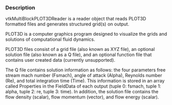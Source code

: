 ### Description

vtkMultiBlockPLOT3DReader is a reader object that reads PLOT3D formatted files and generates structured grid(s) on output. 

PLOT3D is a computer graphics program designed to visualize the grids and solutions of computational fluid dynamics.

PLOT3D files consist of a grid file (also known as XYZ file), an optional solution file (also known as a Q file), and an optional function file that contains user created data (currently unsupported). 

The Q file contains solution information as follows: the four parameters free stream mach number (Fsmach), angle of attack (Alpha), Reynolds number (Re), and total integration time (Time). This information is stored in an array called Properties in the FieldData of each output (tuple 0: fsmach, tuple 1: alpha, tuple 2: re, tuple 3: time). In addition, the solution file contains the flow density (scalar), flow momentum (vector), and flow energy (scalar).
